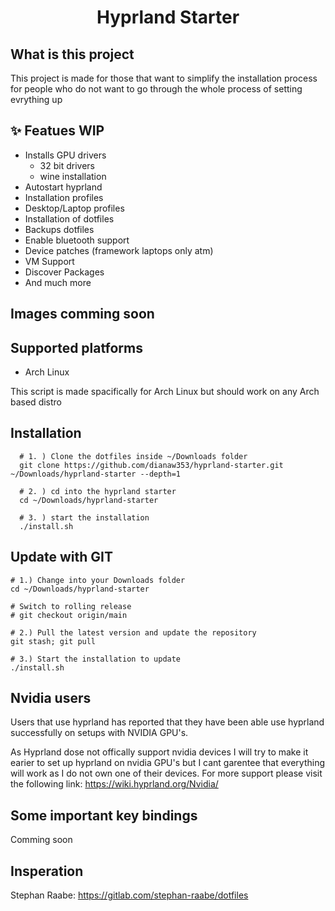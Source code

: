 <div align="center">
<h1>Hyprland Starter</h1>
</div>

## What is this project
This project is made for those that want to simplify the installation process for people who do not want to go through the whole process of setting evrything up

## ✨ Featues WIP
- Installs GPU drivers
  - 32 bit drivers
  - wine installation
- Autostart hyprland
- Installation profiles
- Desktop/Laptop profiles
- Installation of dotfiles
- Backups dotfiles
- Enable bluetooth support
- Device patches (framework laptops only atm)
- VM Support
- Discover Packages
- And much more

## Images comming soon

## Supported platforms

- Arch Linux

This script is made spacifically for Arch Linux but should work on any Arch based distro


## Installation

```
  # 1. ) Clone the dotfiles inside ~/Downloads folder
  git clone https://github.com/dianaw353/hyprland-starter.git ~/Downloads/hyprland-starter --depth=1

  # 2. ) cd into the hyprland starter
  cd ~/Downloads/hyprland-starter

  # 3. ) start the installation
  ./install.sh
```

## Update with GIT

```
# 1.) Change into your Downloads folder
cd ~/Downloads/hyprland-starter

# Switch to rolling release
# git checkout origin/main

# 2.) Pull the latest version and update the repository
git stash; git pull

# 3.) Start the installation to update
./install.sh

```

## Nvidia users

Users that use hyprland has reported that they have been able use hyprland successfully on setups with NVIDIA GPU's.

As Hyprland dose not offically support nvidia devices I will try to make it earier to set up hyprland on nvidia GPU's but I cant garentee that everything will work as I do not own one of their devices. For more support please visit the following link: https://wiki.hyprland.org/Nvidia/


## Some important key bindings
Comming soon

## Insperation

Stephan Raabe: https://gitlab.com/stephan-raabe/dotfiles
